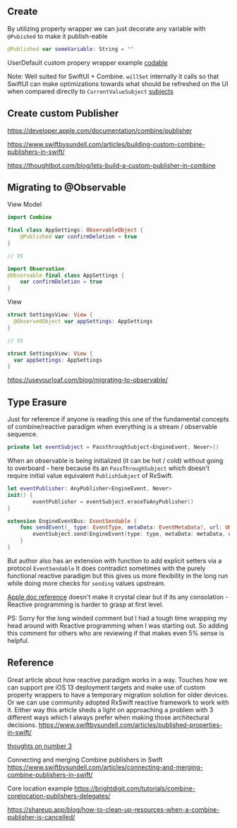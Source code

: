 

## Create

By utilizing property wrapper we can just decorate any variable with `@Pubished` to make it publish-eable

```swift
@Published var someVariable: String = ""
```

UserDefault custom propery wrapper example [codable](codable.md)

Note:
Well suited for SwiftUI + Combine.
`willSet` internally it calls so that SwiftUI can make optimizations towards what should be refreshed on the UI when compared directly to `CurrentValueSubject` [subjects](subjects.md)

## Create custom Publisher

https://developer.apple.com/documentation/combine/publisher



https://www.swiftbysundell.com/articles/building-custom-combine-publishers-in-swift/

https://thoughtbot.com/blog/lets-build-a-custom-publisher-in-combine

## Migrating to @Observable

View Model
```swift
import Combine

final class AppSettings: ObservableObject {
	@Published var confirmDeletion = true
}

// VS

import Observation
@Observable final class AppSettings {
	var confirmDeletion = true
}
```

View

```swift
struct SettingsView: View {
  @ObservedObject var appSettings: AppSettings
}

// VS

struct SettingsView: View {
  var appSettings: AppSettings
}
```


https://useyourloaf.com/blog/migrating-to-observable/

## Type Erasure 

Just for reference if anyone is reading this one of the fundamental concepts of combine/reactive paradigm when everything is a stream / observable sequence. 

```swift
private let eventSubject = PassthroughSubject<EngineEvent, Never>()


```
When an observable is being initialized (it can be hot / cold) without going to overboard - here because its an `PassThroughSubject` which doesn't require initial value equivalent `PublishSubject` of RxSwift.

```swift
let eventPublisher: AnyPublisher<EngineEvent, Never>
init() {
        eventPublisher = eventSubject.eraseToAnyPublisher()
}
```

```swift
extension EngineEventBus: EventSendable {
    func sendEvent(_ type: EventType, metaData: EventMetaData?, url: URL) {
        eventSubject.send(EngineEvent(type: type, metaData: metaData, url: url))
    }
}
```

But author also has an extension with function to add explicit setters via a protocol `EventSendable` It does contradict sometimes with the purely functional reactive paradigm but this gives us more flexibility in the long run while doing more checks for `sending` values upstream.


[Apple doc reference](https://developer.apple.com/documentation/combine/anypublisher) doesn't make it crystal clear but if its any consolation - Reactive programming is harder to grasp at first level.



PS: Sorry for the long winded comment but I had a tough time wrapping my head around with Reactive programming when I was starting out. So adding this comment for others who are reviewing if that makes even 5% sense is helpful.






## Reference

Great article about how reactive paradigm works in a way. Touches how we can support pre iOS 13 deployment targets and make use of custom property wrappers to have a temporary migration solution for older devices. Or we can use community adopted RxSwift reactive framework to work with it. Either way this article sheds a light on approaching a problem with 3 different ways which I always prefer when making those architectural decisions.
https://www.swiftbysundell.com/articles/published-properties-in-swift/ 

[thoughts on number 3](ReadME_thoughts.md)


Connecting and merging Combine publishers in Swift
https://www.swiftbysundell.com/articles/connecting-and-merging-combine-publishers-in-swift/


Core location example 
https://brightdigit.com/tutorials/combine-corelocation-publishers-delegates/

https://shareup.app/blog/how-to-clean-up-resources-when-a-combine-publisher-is-cancelled/